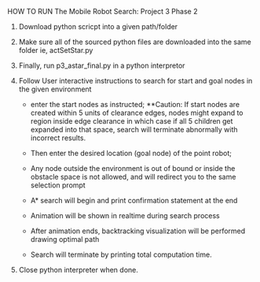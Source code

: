 HOW TO RUN The Mobile Robot Search: Project 3 Phase 2

1. Download python scricpt into a given path/folder

2. Make sure all of the sourced python files are downloaded into the same folder
    ie, actSetStar.py

3. Finally, run p3_astar_final.py in a python interpretor

4. Follow User interactive instructions to search for start and goal nodes in the given environment
    - enter the start nodes as instructed; 
**Caution: If start nodes are created within 5 units of clearance edges, nodes might expand to
	   region inside edge clearance in which case if all 5 children get expanded into that space, 
	   search will terminate abnormally with incorrect results.

    - Then enter the desired location (goal node) of the point robot;
    - Any node outside the environment is out of bound or inside the obstacle space is
      not allowed, and will redirect you to the same selection prompt
    - A* search will begin and print confirmation statement at the end
    - Animation will be shown in realtime during search process
    - After animation ends, backtracking visualization will be performed drawing optimal path
    - Search will terminate by printing total computation time.

5. Close python interpreter when done.
